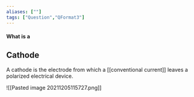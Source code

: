 ```yaml
---
aliases: [""]
tags: ["Question","QFormat3"]
---
```


#### What is a
## Cathode
A cathode is the electrode from which a [[conventional current]] leaves a polarized electrical device.

![[Pasted image 20211205115727.png]]


